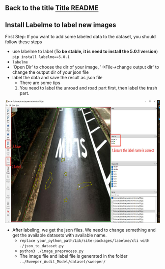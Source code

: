 ## Back to the title [Title README](./../../README.md)

## Install Labelme to label new images
First Step: If you want to add some labeled data to the dataset, you should follow these steps
+ use labelme to label (**To be stable, it is need to install the 5.0.1 version**) ``` pip install labelme==5.0.1 ```
+ ``` labelme ```
+ 'Open Dir' to choose the dir of your image, '->File->change output dir' to change the output dir of your json file
+ label the data and save the result as json file
  + There are some tips
  1. You need to label the unroad and road part first, then label the trash part.
<img src="./README/Labelme.jpg" width = "600" height = "400" alt="Xavier" align=center />

+ After labeling, we get the json files. We need to change something and get the available datasets with available name.
  + ``` replace your_python_path/Lib/site-packages/labelme/cli with ./json_to_dataset.py ```
  + ``` python3 ./image_preprocess.py ```
  + The image file and label file is generated in the folder ``` ../Sweeper_Audit_Model/dataset/sweeper/ ```  

